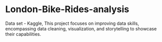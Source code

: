 # London-Bike-Rides-analysis
Data set - Kaggle, This project focuses on improving data skills, encompassing data cleaning, visualization, and storytelling to showcase their capabilities.
